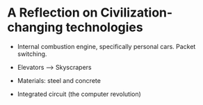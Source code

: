 # A Reflection on Civilization-changing technologies

* Internal combustion engine, specifically personal cars. Packet switching.

* Elevators --> Skyscrapers

* Materials: steel and concrete

* Integrated circuit (the computer revolution)


